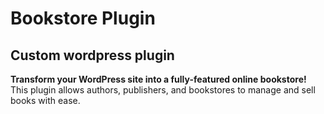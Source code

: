 # Bookstore Plugin

## Custom wordpress plugin

**Transform your WordPress site into a fully-featured online bookstore!** This plugin allows authors, publishers, and bookstores to manage and sell books with ease.
